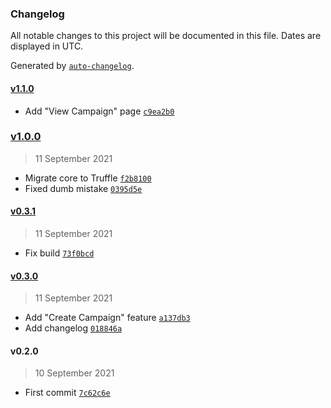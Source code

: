 ### Changelog

All notable changes to this project will be documented in this file. Dates are displayed in UTC.

Generated by [`auto-changelog`](https://github.com/CookPete/auto-changelog).

#### [v1.1.0](https://github.com/franco-roura/solidity-kickstarter/compare/v1.0.0...v1.1.0)

- Add "View Campaign" page [`c9ea2b0`](https://github.com/franco-roura/solidity-kickstarter/commit/c9ea2b09f4e196c8d404a931801672c0fd855cef)

### [v1.0.0](https://github.com/franco-roura/solidity-kickstarter/compare/v0.3.1...v1.0.0)

> 11 September 2021

- Migrate core to Truffle [`f2b8100`](https://github.com/franco-roura/solidity-kickstarter/commit/f2b810097b13b6bce4aa6796d3d4afc54d57be71)
- Fixed dumb mistake [`0395d5e`](https://github.com/franco-roura/solidity-kickstarter/commit/0395d5ef96e592c81dacaee901ac874dc222ebdd)

#### [v0.3.1](https://github.com/franco-roura/solidity-kickstarter/compare/v0.3.0...v0.3.1)

> 11 September 2021

- Fix build [`73f0bcd`](https://github.com/franco-roura/solidity-kickstarter/commit/73f0bcda6bbfa9649ea33fc34215da2d189f6a15)

#### [v0.3.0](https://github.com/franco-roura/solidity-kickstarter/compare/v0.2.0...v0.3.0)

> 11 September 2021

- Add "Create Campaign" feature [`a137db3`](https://github.com/franco-roura/solidity-kickstarter/commit/a137db367323ef7965b1fe2e76b366ed310012b0)
- Add changelog [`018846a`](https://github.com/franco-roura/solidity-kickstarter/commit/018846a4eec714ec1880a909e4cd656e1c55938d)

#### v0.2.0

> 10 September 2021

- First commit [`7c62c6e`](https://github.com/franco-roura/solidity-kickstarter/commit/7c62c6edba978bf0e6a6f375538678ebb7f8b06f)
